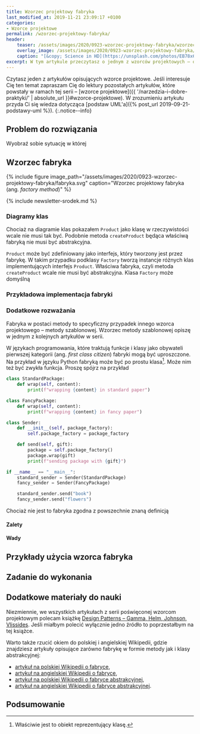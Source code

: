 ```yaml
---
title: Wzorzec projektowy fabryka
last_modified_at: 2019-11-21 23:09:17 +0100
categories:
- Wzorce projektowe
permalink: /wzorzec-projektowy-fabryka/
header:
    teaser: /assets/images/2020/0923-wzorzec-projektowy-fabryka/wzorzec_projektowy_fabryka_artykul.jpg
    overlay_image: /assets/images/2020/0923-wzorzec-projektowy-fabryka/wzorzec_projektowy_fabryka_artykul.jpg
    caption: "[&copy; Science in HD](https://unsplash.com/photos/EB78x6KzQjY)"
excerpt: W tym artykule przeczytasz o jednym z wzorców projektowych – o fabryce. Poznasz ten wzworzec w kilku wersjach, zarówno w formie fabryki abstrakcyjnej jak i fabryki będącej metodą. Na przykładach pokażę Ci sposób jego użycia i implementacji. Diagramy UML pomogą Ci zrozumieć relację pomiędzy klasami w tym wzorcu projektowym. Ćwiczenie zawarte na końcu artykułu pozwoli Ci sprawdzić wiedzę w praktyce.
---
```


Czytasz jeden z artykułów opisujących wzorce projektowe. Jeśli interesuje Cię ten temat zapraszam Cię do lektury pozostałych artykułów, które powstały w ramach tej serii – [wzorce projektowe]({{ '/narzedzia-i-dobre-praktyki/' | absolute_url }}#wzorce-projektowe). W zrozumieniu artykułu przyda Ci się wiedza dotycząca [podstaw UML'a]({% post_url 2019-09-21-podstawy-uml %}).
{:.notice--info}

## Problem do rozwiązania

Wyobraź sobie sytuację w której 

## Wzorzec fabryka

{% include figure image_path="/assets/images/2020/0923-wzorzec-projektowy-fabryka/fabryka.svg" caption="Wzorzec projektowy fabryka (ang. _factory method_)" %}

{% include newsletter-srodek.md %}

### Diagramy klas

Chociaż na diagramie klas pokazałem `Product` jako klasę w rzeczywistości wcale nie musi tak być. Podobnie metoda `createProduct` będąca właściwą fabryką nie musi być abstrakcyjna.

`Product` może być zdefiniowany jako interfejs, który tworzony jest przez fabrykę. W takim przypadku podklasy `Factory` tworzą instancje różnych klas implementujących interfejs `Product`. Właściwa fabryka, czyli metoda `createProduct` wcale nie musi być abstrakcyjna. Klasa `Factory` może  domyślną

### Przykładowa implementacja fabryki

### Dodatkowe rozważania

Fabryka w postaci metody to specyficzny przypadek innego wzorca projektowego – metody szablonowej. Wzorzec metody szablonowej opiszę w jednym z kolejnych artykułów w serii.

W językach programowania, które traktują funkcje i klasy jako obywateli pierwszej kategorii (ang. _first class citizen_) fabryki mogą być uproszczone. Na przykład w języku Python fabryką może być po prostu klasa[^obiekt_klasy]. Może nim też być zwykła funkcja. Proszę spójrz na przykład

[^obiekt_klasy]: Właściwie jest to obiekt reprezentujący klasę.

```python
class StandardPackage:
    def wrap(self, content):
        print(f"wrapping {content} in standard paper")

class FancyPackage:
    def wrap(self, content):
        print(f"wrapping {content} in fancy paper")

class Sender:
    def __init__(self, package_factory):
        self.package_factory = package_factory

    def send(self, gift):
        package = self.package_factory()
        package.wrap(gift)
        print(f"sending package with {gift}")

if __name__ == "__main__":
    standard_sender = Sender(StandardPackage)
    fancy_sender = Sender(FancyPackage)

    standard_sender.send("book")
    fancy_sender.send("flowers")
```

Chociaż nie jest to fabryka zgodna z powszechnie znaną definicją

#### Zalety
#### Wady

## Przykłady użycia wzorca fabryka

## Zadanie do wykonania

## Dodatkowe materiały do nauki

Niezmiennie, we wszystkich artykułach z serii poświęconej wzorcom projektowym polecam książkę [Design Patterns – Gamma, Helm, Johnson, Vlissides](https://www.amazon.com/gp/product/0201633612/). Jeśli miałbym polecić wyłącznie jedno źródło to poprzestałbym na tej książce.

Warto także rzucić okiem do polskiej i angielskiej Wikipedii, gdzie znajdziesz artykuły opisujące zarówno fabrykę w formie metody jak i klasy abstrakcyjnej:

- [artykuł na polskiej Wikipedii o fabryce](https://pl.wikipedia.org/wiki/Metoda_wytw%C3%B3rcza_(wzorzec_projektowy)),
- [artykuł na angielskiej Wikipedii o fabryce](https://en.wikipedia.org/wiki/Factory_method_pattern),
- [artykuł na polskiej Wikipedii o fabryce abstrakcyjnej](https://pl.wikipedia.org/wiki/Fabryka_abstrakcyjna_(wzorzec_projektowy)),
- [artykuł na angielskiej Wikipedii o fabryce abstrakcyjnej](
 https://en.wikipedia.org/wiki/Abstract_factory_pattern).

## Podsumowanie
